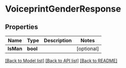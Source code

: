 # VoiceprintGenderResponse

## Properties
Name | Type | Description | Notes
------------ | ------------- | ------------- | -------------
**IsMan** | **bool** |  | [optional] 

[[Back to Model list]](../README.md#documentation-for-models) [[Back to API list]](../README.md#documentation-for-api-endpoints) [[Back to README]](../README.md)


